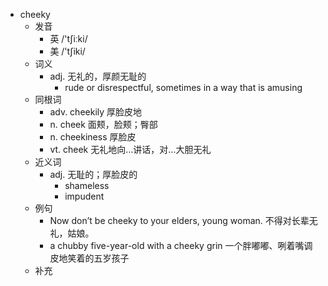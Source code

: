 - cheeky
  - 发音
    - 英 /'tʃiːki/
    - 美 /'tʃiki/
  - 词义
    - adj. 无礼的，厚颜无耻的
      - rude or disrespectful, sometimes in a way that is amusing
  - 同根词
    - adv. cheekily 厚脸皮地
    - n. cheek 面颊，脸颊；臀部
    - n. cheekiness 厚脸皮
    - vt. cheek 无礼地向…讲话，对…大胆无礼
  - 近义词
    - adj. 无耻的；厚脸皮的
      - shameless
      - impudent
  - 例句
    - Now don’t be cheeky to your elders, young woman. 不得对长辈无礼，姑娘。
    - a chubby five-year-old with a cheeky grin 一个胖嘟嘟、咧着嘴调皮地笑着的五岁孩子
  - 补充